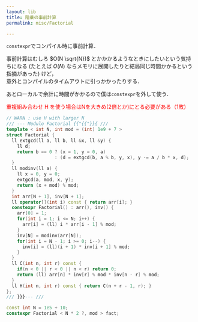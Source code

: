 ```yaml
---
layout: lib
title: 階乗の事前計算
permalink: misc/Factorial

---
```


`constexpr`でコンパイル時に事前計算．

事前計算はむしろ $O(N \sqrt{N})$ とかかかるようなときにしたいという気持ちになる (たとえば $O(N)$ ならメモリに展開したりと結局同じ時間かかるという指摘があった) けど，  
意外とコンパイルのタイムアウトに引っかかったりする．

あとローカルで余計に時間がかかるので僕は`constexpr`を外して使う．

<span style="color:red">重複組み合わせ H を使う場合はNを大きめ(2倍とか)にとる必要がある（1敗）</span>


```cpp
// WARN : use H with larger N
/// --- Modulo Factorial {{"{{"}}{ ///
template < int N, int mod = (int) 1e9 + 7 >
struct Factorial {
  ll extgcd(ll a, ll b, ll &x, ll &y) {
    ll d;
    return b == 0 ? (x = 1, y = 0, a)
                  : (d = extgcd(b, a % b, y, x), y -= a / b * x, d);
  }
  ll modinv(ll a) {
    ll x = 0, y = 0;
    extgcd(a, mod, x, y);
    return (x + mod) % mod;
  }
  int arr[N + 1], inv[N + 1];
  ll operator[](int i) const { return arr[i]; }
  constexpr Factorial() : arr(), inv() {
    arr[0] = 1;
    for(int i = 1; i <= N; i++) {
      arr[i] = (ll) i * arr[i - 1] % mod;
    }
    inv[N] = modinv(arr[N]);
    for(int i = N - 1; i >= 0; i--) {
      inv[i] = (ll)(i + 1) * inv[i + 1] % mod;
    }
  }
  ll C(int n, int r) const {
    if(n < 0 || r < 0 || n < r) return 0;
    return (ll) arr[n] * inv[r] % mod * inv[n - r] % mod;
  }
  ll H(int n, int r) const { return C(n + r - 1, r); }
};
/// }}}--- ///

const int N = 1e5 + 10;
constexpr Factorial < N * 2 ?, mod > fact;
```

